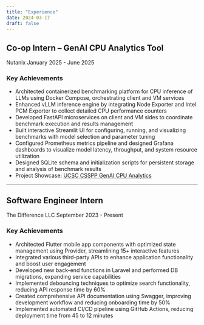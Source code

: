 ```yaml
---
title: "Experience"
date: 2024-03-17
draft: false
---
```


## Co-op Intern – GenAI CPU Analytics Tool
<div class="company-info">
  <span class="company-name">Nutanix</span>
  <span class="duration">January 2025 - June 2025</span>
</div>

### Key Achievements
* Architected containerized benchmarking platform for CPU inference of LLMs using Docker Compose, orchestrating client and VM services
* Enhanced vLLM inference engine by integrating Node Exporter and Intel PCM Exporter to collect detailed CPU performance counters
* Developed FastAPI microservices on client and VM sides to coordinate benchmark execution and results management
* Built interactive Streamlit UI for configuring, running, and visualizing benchmarks with model selection and parameter tuning
* Configured Prometheus metrics pipeline and designed Grafana dashboards to visualize model latency, throughput, and system resource utilization
* Designed SQLite schema and initialization scripts for persistent storage and analysis of benchmark results
* Project Showcase: [UCSC CSSPP GenAI CPU Analytics](https://csspp.engineering.ucsc.edu/capstone/gen-al-cpu-analytics-nutanix-inc/)

---

## Software Engineer Intern
<div class="company-info">
  <span class="company-name">The Difference LLC</span>
  <span class="duration">September 2023 - Present</span>
</div>

### Key Achievements
* Architected Flutter mobile app components with optimized state management using Provider, streamlining 15+ interactive features
* Integrated various third-party APIs to enhance application functionality and boost user engagement
* Developed new back-end functions in Laravel and performed DB migrations, expanding service capabilities
* Implemented debouncing techniques to optimize search functionality, reducing API response time by 60%
* Created comprehensive API documentation using Swagger, improving development workflow and reducing onboarding time by 50%
* Implemented automated CI/CD pipeline using GitHub Actions, reducing deployment time from 45 to 12 minutes 